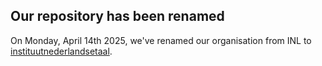 ## Our repository has been renamed

On Monday, April 14th 2025, we've renamed our organisation from INL to [instituutnederlandsetaal](https://github.com/instituutnederlandsetaal).
